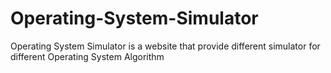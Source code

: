 # Operating-System-Simulator
Operating System Simulator is a website that provide different simulator for different Operating System Algorithm
